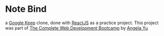 # Note Bind

a [Google Keep](https://keep.google.com/) clone, done with [ReactJS](https://reactjs.org/) as a practice project. This project was part of [The Complete Web Development Bootcamp](https://www.udemy.com/course/the-complete-web-development-bootcamp/) by [Angela Yu](https://uk.linkedin.com/in/angela-yu-963a584b)
